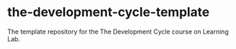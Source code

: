 # the-development-cycle-template
The template repository for the The Development Cycle course on Learning Lab.
